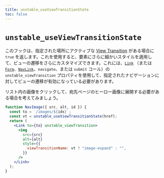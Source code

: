 ```yaml
---
title: unstable_useViewTransitionState
toc: false
---
```


# `unstable_useViewTransitionState`

このフックは、指定された場所にアクティブな [View Transition][view-transitions] がある場合に `true` を返します。これを使用すると、要素にさらに細かいスタイルを適用して、ビューの遷移をさらにカスタマイズできます。これには、[`Link`][link-component-view-transition] （または [`Form`][form-component-view-transition]、[`NavLink`][nav-link-component-view-transition]、`navigate`、または `submit` コール）の `unstable_viewTransition` プロパティを使用して、指定されたナビゲーションに対してビューの遷移が有効になっている必要があります。

リスト内の画像をクリックして、宛先ページのヒーロー画像に展開する必要がある場合を考えてみましょう。

```jsx
function NavImage({ src, alt, id }) {
  const to = `/images/${idx}`;
  const vt = unstable_useViewTransitionState(href);
  return (
    <Link to={to} unstable_viewTransition>
      <img
        src={src}
        alt={alt}
        style={{
          viewTransitionName: vt ? "image-expand" : "",
        }}
      />
    </Link>
  );
}
```

[view-transitions]: https://developer.mozilla.org/en-US/docs/Web/API/View_Transitions_API
[link-component-view-transition]: ../components/link#unstable_viewtransition
[form-component-view-transition]: ../components/form#unstable_viewtransition
[nav-link-component-view-transition]: ../components/nav-link#unstable_viewtransition
